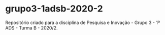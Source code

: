 # grupo3-1adsb-2020-2
Repositório criado para a disciplina de Pesquisa e Inovação - Grupo 3 - 1º ADS - Turma B - 2020/2.
